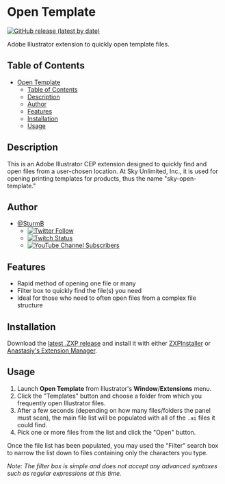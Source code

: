 # Open Template

[![GitHub release (latest by date)](https://img.shields.io/github/v/release/skyunlimitedinc/sky-open-template)](https://github.com/skyunlimitedinc/sky-open-template/releases)

Adobe Illustrator extension to quickly open template files.

## Table of Contents

- [Open Template](#open-template)
  - [Table of Contents](#table-of-contents)
  - [Description](#description)
  - [Author](#author)
  - [Features](#features)
  - [Installation](#installation)
  - [Usage](#usage)

## Description

This is an Adobe Illustrator CEP extension designed to quickly find and open files from a user-chosen location. At Sky Unlimited, Inc., it is used for opening printing templates for products, thus the name "sky-open-template."

## Author

- [@SturmB](https://github.com/SturmB)
  - [![Twitter Follow](https://img.shields.io/twitter/follow/SturmB?style=social)](https://twitter.com/SturmB)
  - [![Twitch Status](https://img.shields.io/twitch/status/SturmB?style=social)](https://www.twitch.tv/sturmb)
  - [![YouTube Channel Subscribers](https://img.shields.io/youtube/channel/subscribers/UCgiu5VTFiZls9QGRP-FRmSg?style=social)](https://www.youtube.com/c/ChrisMcGee)

## Features

- Rapid method of opening one file or many
- Filter box to quickly find the file(s) you need
- Ideal for those who need to often open files from a complex file structure

## Installation

Download the [latest .ZXP release][latest-release] and install it with either [ZXPInstaller][zxpi] or [Anastasiy's Extension Manager][aem].

## Usage

1. Launch **Open Template** from Illustrator's **Window**/**Extensions** menu.
2. Click the "Templates" button and choose a folder from which you frequently open Illustrator files.
3. After a few seconds (depending on how many files/folders the panel must scan), the main file list will be populated with all of the `.ai` files it could find.
4. Pick one or more files from the list and click the "Open" button.

Once the file list has been populated, you may used the "Filter" search box to narrow the list down to files containing only the characters you type.

_Note: The filter box is simple and does not accept any advanced syntaxes such as regular expressions at this time._

[aem]:https://install.anastasiy.com/
[zxpi]:https://zxpinstaller.com/
[latest-release]:https://github.com/skyunlimitedinc/sky-open-template/releases/latest

